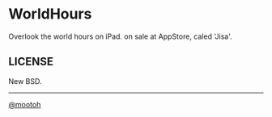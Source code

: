 # WorldHours #

Overlook the world hours on iPad.
on sale at AppStore, caled 'Jisa'.

## LICENSE ##

New BSD.

----

[@mootoh](http://twitter.com/mootoh)
